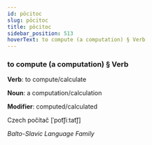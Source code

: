 ```yaml
---
id: pöcitoc
slug: pöcitoc
title: pöcitoc
sidebar_position: 513
hoverText: to compute (a computation) § Verb
---
```


### to compute (a computation) § Verb

**Verb**: to compute/calculate

**Noun**: a computation/calculation

**Modifier**: computed/calculated

Czech počítač [ˈpot͡ʃiːtat͡ʃ]

*Balto-Slavic Language Family*